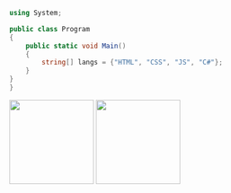 ```csharp
using System;

public class Program
{
    public static void Main()
    {
        string[] langs = {"HTML", "CSS", "JS", "C#"};
    }
}
}
```
<a href="https://github.com/gabrielmoreira-7">
    <img align="center" height="150em" src="https://github-readme-stats.vercel.app/api?username=gabrielmoreira-7&show_icons=true&include_all_commits=true&count_private=true&theme=apprentice&hide_border=true&bg_color=0D1117"></a>

<a href="https://github.com/gabrielmoreira-7">
    <img align="center" height="150em" src="https://github-readme-stats.vercel.app/api/top-langs/?username=gabrielmoreira-7&layout=compact&theme=radical">
  </a>



